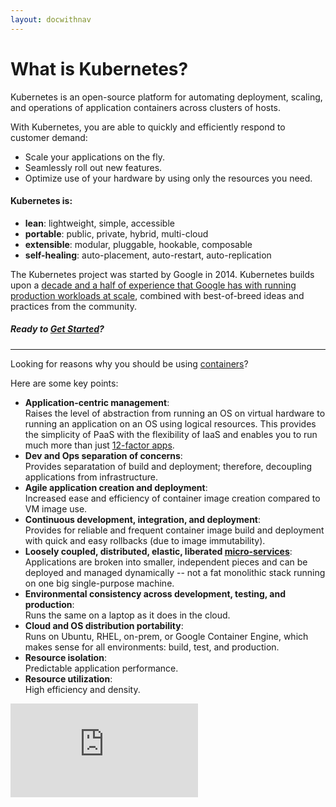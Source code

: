 ```yaml
---
layout: docwithnav
---
```

<!-- BEGIN MUNGE: UNVERSIONED_WARNING -->


<!-- END MUNGE: UNVERSIONED_WARNING -->

# What is Kubernetes? 

Kubernetes is an open-source platform for automating deployment, scaling, and operations of application containers across clusters of hosts. 

With Kubernetes, you are able to quickly and efficiently respond to customer demand: 

 - Scale your applications on the fly.
 - Seamlessly roll out new features.
 - Optimize use of your hardware by using only the resources you need.

#### Kubernetes is:

* **lean**: lightweight, simple, accessible
* **portable**: public, private, hybrid, multi-cloud
* **extensible**: modular, pluggable, hookable, composable
* **self-healing**: auto-placement, auto-restart, auto-replication

The Kubernetes project was started by Google in 2014. Kubernetes builds upon a [decade and a half of experience that Google has with running production workloads at scale](https://research.google.com/pubs/pub43438.html), combined with best-of-breed ideas and practices from the community.

##### Ready to [Get Started](getting-started-guides/README.html)?

<hr>

Looking for reasons why you should be using [containers](http://aucouranton.com/2014/06/13/linux-containers-parallels-lxc-openvz-docker-and-more/)? 

Here are some key points:

* **Application-centric management**:  
    Raises the level of abstraction from running an OS on virtual hardware to running an application on an OS using logical resources. This provides the simplicity of PaaS with the flexibility of IaaS and enables you to run much more than just [12-factor apps](http://12factor.net/).
* **Dev and Ops separation of concerns**:  
    Provides separatation of build and deployment; therefore, decoupling applications from infrastructure.
* **Agile application creation and deployment**:  
    Increased ease and efficiency of container image creation compared to VM image use.
* **Continuous development, integration, and deployment**:  
    Provides for reliable and frequent container image build and deployment with quick and easy rollbacks (due to image immutability).
* **Loosely coupled, distributed, elastic, liberated [micro-services](http://martinfowler.com/articles/microservices.html)**:  
	Applications are broken into smaller, independent pieces and can be deployed and managed dynamically -- not a fat monolithic stack running on one big single-purpose machine.
* **Environmental consistency across development, testing, and production**:  
    Runs the same on a laptop as it does in the cloud.
* **Cloud and OS distribution portability**:  
    Runs on Ubuntu, RHEL, on-prem, or Google Container Engine, which makes sense for all environments: build, test, and production.
* **Resource isolation**:  
    Predictable application performance.
* **Resource utilization**:  
    High efficiency and density.

<!-- BEGIN MUNGE: GENERATED_ANALYTICS -->
[![Analytics](https://kubernetes-site.appspot.com/UA-36037335-10/GitHub/docs/whatisk8s.md?pixel)]()
<!-- END MUNGE: GENERATED_ANALYTICS -->